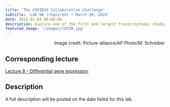 ```yaml
---
title: 'The COVID19 Collaborative Challenge'
subtitle: 'Lab 08 (required) • March 20, 2024'
date: 2019-01-03 00:00:00
description: Explore one of the first and largest transcriptomic studies of of SARS-CoV-2. You start by parsing the study metadata to identify a question you're interested in, formulate a hypothesis, and carry out an analysis of the data to test this hypothesis.
featured_image: '/images/COVID.jpg'
---
```


<div style="text-align: right"> Image credit: Picture-alliance/AP Photo/M. Schreiber </div>

## Corresponding lecture

[Lecture 8 – Differential gene expression](https://diytranscriptomics.com/project/lecture-08)

## Description

A full description will be posted on the date listed for this lab.